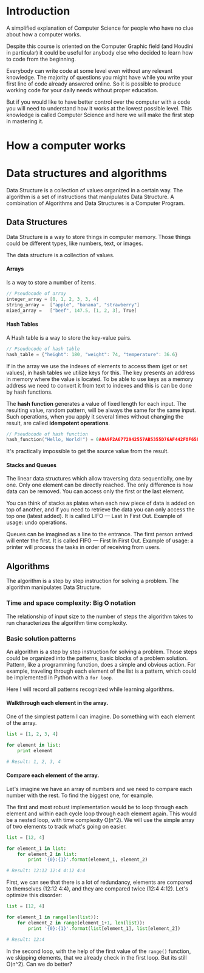# Introduction
A simplified explanation of Computer Science for people who have no clue about how a computer works.

Despite this course is oriented on the Computer Graphic field (and Houdini in particular) it could be useful for anybody else who decided to learn how to code from the beginning.

Everybody can write code at some level even without any relevant knowledge. The majority of questions you might have while you write your first line of code already answered online. So it is possible to produce working code for your daily needs without proper education.

But if you would like to have better control over the computer with a code you will need to understand how it works at the lowest possible level. This knowledge is called Computer Science and here we will make the first step in mastering it.



# How a computer works

# Data structures and algorithms
Data Structure is a collection of values organized in a certain way. The algorithm is a set of instructions that manipulates Data Structure. A combination of Algorithms and Data Structures is a Computer Program.

## Data Structures
Data Structure is a way to store things in computer memory. Those things could be different types, like numbers, text, or images.

The data structure is a collection of values.

#### Arrays
Is a way to store a number of items. 

```c
// Pseudocode of array
integer_array = [0, 1, 2, 3, 3, 4]
string_array =  ["apple", "banana", "strawberry"]
mixed_array =   ["beef", 147.5, [1, 2, 3], True]
```

#### Hash Tables
A Hash table is a way to store the key-value pairs.

```c
// Pseudocode of hash table
hash_table = {"height": 180, "weight": 74, "temperature": 36.6}
```

If in the array we use the indexes of elements to access them (get or set values), in hash tables we utilize keys for this. The key presents an address in memory where the value is located. To be able to use keys as a memory address we need to convert it from text to indexes and this is can be done by hash functions.

The **hash function** generates a value of fixed length for each input. The resulting value, random pattern, will be always the same for the same input. Such operations, when you apply it several times without changing the result, are called **idempotent operations**.

```c
// Pseudocode of hash function
hash_function("Hello, World!") = 0A0A9F2A6772942557AB5355D76AF442F8F65E01
```
It's practically impossible to get the source value from the result.

#### Stacks and Queues
The linear data structures which allow traversing data sequentially, one by one. Only one element can be directly reached. The only difference is how data can be removed. You can access only the first or the last element.

You can think of stacks as plates when each new piece of data is added on top of another, and if you need to retrieve the data you can only access the top one (latest added). It is called LIFO — Last In First Out. Example of usage: undo operations.

Queues can be imagined as a line to the entrance. The first person arrived will enter the first. It is called FIFO — First In First Out. Example of usage: a printer will process the tasks in order of receiving from users. 

## Algorithms
The algorithm is a step by step instruction for solving a problem. The algorithm manipulates Data Structure.

### Time and space complexity: Big O notation
The relationship of input size to the number of steps the algorithm takes to run characterizes the algorithm time complexity.

### Basic solution patterns
An algorithm is a step by step instruction for solving a problem. Those steps could be organized into the patterns, basic blocks of a problem solution. Pattern, like a programming function, does a simple and obvious action. For example, traveling through each element of the list is a pattern, which could be implemented in Python with a `for loop`.

Here I will record all patterns recognized while learning algorithms.

#### Walkthrough each element in the array.
One of the simplest pattern I can imagine. Do something with each element of the array.

```Python
list = [1, 2, 3, 4]

for element in list:
    print element

# Result: 1, 2, 3, 4
```

#### Compare each element of the array.
Let's imagine we have an array of numbers and we need to compare each number with the rest. To find the biggest one, for example.

The first and most robust implementation would be to loop through each element and within each cycle loop through each element again. This would be a nested loop, with time complexity O(n^2). We will use the simple array of two elements to track what's going on easier.

```Python
list = [12, 4]

for element_1 in list:
    for element_2 in list:
        print '{0}:{1}'.format(element_1, element_2)

# Result: 12:12 12:4 4:12 4:4
```

First, we can see that there is a lot of redundancy, elements are compared to themselves (12:12 4:4), and they are compared twice (12:4 4:12). Let's optimize this disorder:

```Python
list = [12, 4]

for element_1 in range(len(list)):
    for element_2 in range(element_1+1, len(list)):
        print '{0}:{1}'.format(list[element_1], list[element_2])

# Result: 12:4
```

In the second loop, with the help of the first value of the `range()` function, we skipping elements, that we already check in the first loop. But its still O(n^2). Can we do better?